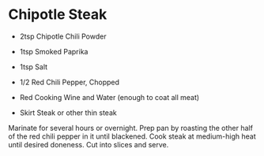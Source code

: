 # Chipotle Steak

* 2tsp Chipotle Chili Powder
* 1tsp Smoked Paprika
* 1tsp Salt

* 1/2 Red Chili Pepper, Chopped
* Red Cooking Wine and Water (enough to coat all meat)

* Skirt Steak or other thin steak

Marinate for several hours or overnight. Prep pan by roasting the other half of the red chili pepper in it until blackened. Cook steak at medium-high heat until desired doneness. Cut into slices and serve.
